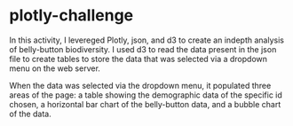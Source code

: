 # plotly-challenge

In this activity, I levereged Plotly, json, and d3 to create an indepth analysis of belly-button biodiversity. I used d3 to read the data present in the json file to create tables to store the data that was selected via a dropdown menu on the web server. 

When the data was selected via the dropdown menu, it populated three areas of the page: a table showing the demographic data of the specific id chosen, a horizontal bar chart of the belly-button data, and a bubble chart of the data. 
